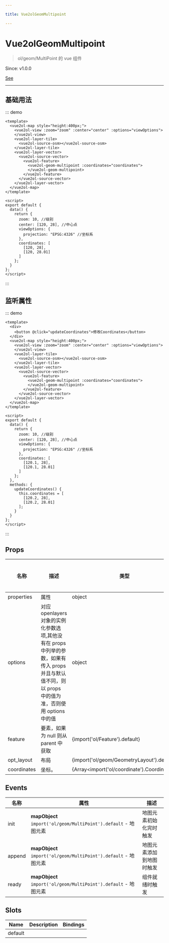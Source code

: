 ```yaml
---

title: Vue2olGeomMultipoint

---
```


# Vue2olGeomMultipoint

> ol/geom/MultiPoint 的 vue 组件

Since: v1.0.0

[See](https://openlayers.org/en/latest/apidoc/module-ol_geom_MultiPoint-MultiPoint.html)

---

## 基础用法

::: demo

```vue
<template>
  <vue2ol-map style="height:400px;">
    <vue2ol-view :zoom="zoom" :center="center" :options="viewOptions">
    </vue2ol-view>
    <vue2ol-layer-tile>
      <vue2ol-source-osm></vue2ol-source-osm>
    </vue2ol-layer-tile>
    <vue2ol-layer-vector>
      <vue2ol-source-vector>
        <vue2ol-feature>
          <vue2ol-geom-multipoint :coordinates="coordinates">
          </vue2ol-geom-multipoint>
        </vue2ol-feature>
      </vue2ol-source-vector>
    </vue2ol-layer-vector>
  </vue2ol-map>
</template>

<script>
export default {
  data() {
    return {
      zoom: 10, //级别
      center: [120, 28], //中心点
      viewOptions: {
        projection: "EPSG:4326" //坐标系
      },
      coordinates: [
        [120, 28],
        [120, 28.01]
      ]
    };
  }
};
</script>
```

:::

## 监听属性

::: demo

```vue
<template>
  <div>
    <button @click="updateCoordinates">修改Coordinates</button>
  </div>
  <vue2ol-map style="height:400px;">
    <vue2ol-view :zoom="zoom" :center="center" :options="viewOptions">
    </vue2ol-view>
    <vue2ol-layer-tile>
      <vue2ol-source-osm></vue2ol-source-osm>
    </vue2ol-layer-tile>
    <vue2ol-layer-vector>
      <vue2ol-source-vector>
        <vue2ol-feature>
          <vue2ol-geom-multipoint :coordinates="coordinates">
          </vue2ol-geom-multipoint>
        </vue2ol-feature>
      </vue2ol-source-vector>
    </vue2ol-layer-vector>
  </vue2ol-map>
</template>

<script>
export default {
  data() {
    return {
      zoom: 10, //级别
      center: [120, 28], //中心点
      viewOptions: {
        projection: "EPSG:4326" //坐标系
      },
      coordinates: [
        [120.1, 28],
        [120.1, 28.01]
      ]
    };
  },
  methods: {
    updateCoordinates() {
      this.coordinates = [
        [120.2, 28],
        [120.2, 28.01]
      ];
    }
  }
};
</script>
```

:::

## Props

| 名称        | 描述                                                                                                                                                  | 类型                                        | 取值范围 | 默认值 |
| ----------- | ----------------------------------------------------------------------------------------------------------------------------------------------------- | ------------------------------------------- | -------- | ------ |
| properties  | 属性                                                                                                                                                  | object                                      | -        |        |
| options     | 对应 openlayers 对象的实例化参数选项,其他没有在 props 中列举的参数，如果有传入 props 并且与默认值不同，则以 props 中的值为准，否则使用 options 中的值 | object                                      | -        | {}     |
| feature     | 要素，如果为 null 则从 parent 中获取                                                                                                                  | {import('ol/Feature').default}              | -        |        |
| opt_layout  | 布局                                                                                                                                                  | {import('ol/geom/GeometryLayout').default}  | -        |        |
| coordinates | 坐标。                                                                                                                                                | {Array<import('ol/coordinate').Coordinate>} | -        |        |

## Events

| 名称   | 属性                                                            | 描述                     |
| ------ | --------------------------------------------------------------- | ------------------------ |
| init   | **mapObject** `import('ol/geom/MultiPoint').default` - 地图元素 | 地图元素初始化完时触发   |
| append | **mapObject** `import('ol/geom/MultiPoint').default` - 地图元素 | 地图元素添加到地图时触发 |
| ready  | **mapObject** `import('ol/geom/MultiPoint').default` - 地图元素 | 组件就绪时触发           |

## Slots

| Name    | Description | Bindings |
| ------- | ----------- | -------- |
| default |             |          |
